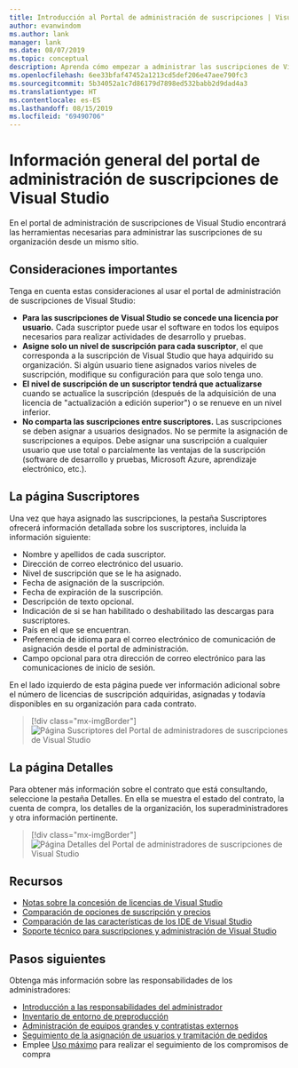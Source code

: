 ```yaml
---
title: Introducción al Portal de administración de suscripciones | Visual Studio Marketplace
author: evanwindom
ms.author: lank
manager: lank
ms.date: 08/07/2019
ms.topic: conceptual
description: Aprenda cómo empezar a administrar las suscripciones de Visual Studio de su organización con el Portal de administración de suscripciones.
ms.openlocfilehash: 6ee33bfaf47452a1213cd5def206e47aee790fc3
ms.sourcegitcommit: 5b34052a1c7d86179d7898ed532babb2d9dad4a3
ms.translationtype: HT
ms.contentlocale: es-ES
ms.lasthandoff: 08/15/2019
ms.locfileid: "69490706"
---
```

# <a name="overview-of-the-visual-studio-subscriptions-administration-portal"></a>Información general del portal de administración de suscripciones de Visual Studio
En el portal de administración de suscripciones de Visual Studio encontrará las herramientas necesarias para administrar las suscripciones de su organización desde un mismo sitio. 

## <a name="important-considerations"></a>Consideraciones importantes
Tenga en cuenta estas consideraciones al usar el portal de administración de suscripciones de Visual Studio:
- **Para las suscripciones de Visual Studio se concede una licencia por usuario.** Cada suscriptor puede usar el software en todos los equipos necesarios para realizar actividades de desarrollo y pruebas.
- **Asigne solo un nivel de suscripción para cada suscriptor**, el que corresponda a la suscripción de Visual Studio que haya adquirido su organización. Si algún usuario tiene asignados varios niveles de suscripción, modifique su configuración para que solo tenga uno.
- **El nivel de suscripción de un suscriptor tendrá que actualizarse** cuando se actualice la suscripción (después de la adquisición de una licencia de "actualización a edición superior") o se renueve en un nivel inferior.
- **No comparta las suscripciones entre suscriptores.** Las suscripciones se deben asignar a usuarios designados.  No se permite la asignación de suscripciones a equipos.  Debe asignar una suscripción a cualquier usuario que use total o parcialmente las ventajas de la suscripción (software de desarrollo y pruebas, Microsoft Azure, aprendizaje electrónico, etc.).

## <a name="the-subscribers-page"></a>La página Suscriptores
Una vez que haya asignado las suscripciones, la pestaña Suscriptores ofrecerá información detallada sobre los suscriptores, incluida la información siguiente:
- Nombre y apellidos de cada suscriptor.
- Dirección de correo electrónico del usuario.
- Nivel de suscripción que se le ha asignado.
- Fecha de asignación de la suscripción.
- Fecha de expiración de la suscripción.
- Descripción de texto opcional.
- Indicación de si se han habilitado o deshabilitado las descargas para suscriptores.
- País en el que se encuentran.
- Preferencia de idioma para el correo electrónico de comunicación de asignación desde el portal de administración.
- Campo opcional para otra dirección de correo electrónico para las comunicaciones de inicio de sesión.

En el lado izquierdo de esta página puede ver información adicional sobre el número de licencias de suscripción adquiridas, asignadas y todavía disponibles en su organización para cada contrato.
> [!div class="mx-imgBorder"]
> ![Página Suscriptores del Portal de administradores de suscripciones de Visual Studio](_img/using-admin-portal/subscribers-page.png)

## <a name="the-details-page"></a>La página Detalles
Para obtener más información sobre el contrato que está consultando, seleccione la pestaña Detalles. En ella se muestra el estado del contrato, la cuenta de compra, los detalles de la organización, los superadministradores y otra información pertinente.
> [!div class="mx-imgBorder"]
> ![Página Detalles del Portal de administradores de suscripciones de Visual Studio](_img/using-admin-portal/details-page.png)

## <a name="resources"></a>Recursos
- [Notas sobre la concesión de licencias de Visual Studio](https://aka.ms/vslicensing)
- [Comparación de opciones de suscripción y precios](https://visualstudio.microsoft.com/vs/pricing)
- [Comparación de las características de los IDE de Visual Studio](https://visualstudio.microsoft.com/vs/compare)
- [Soporte técnico para suscripciones y administración de Visual Studio](https://visualstudio.microsoft.com/support/support-overview-vs)

## <a name="next-steps"></a>Pasos siguientes
Obtenga más información sobre las responsabilidades de los administradores:
- [Introducción a las responsabilidades del administrador](admin-responsibilities.md)
- [Inventario de entorno de preproducción](admin-inventory.md)
- [Administración de equipos grandes y contratistas externos](manage-teams.md)
- [Seguimiento de la asignación de usuarios y tramitación de pedidos](assignments-orders.md)
- Emplee [Uso máximo](maximum-usage.md) para realizar el seguimiento de los compromisos de compra
